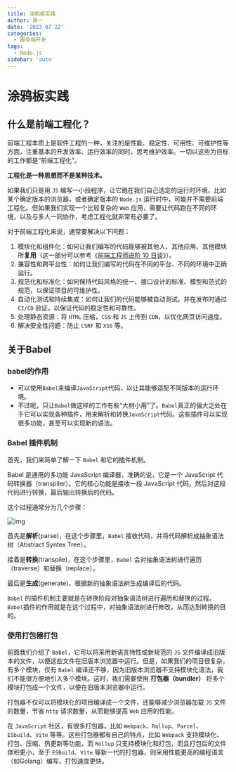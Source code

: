 ```yaml
---
title: 涂鸦板实践
author: 周一
date: '2023-07-22'
categories:
  - 服务端开发
tags:
  - Node.js
sidebar: 'auto'
---
```




# 涂鸦板实践

## 什么是前端工程化？

前端工程本质上是软件工程的一种，关注的是性能、稳定性、可用性、可维护性等方面，注重基本的开发效率、运行效率的同时，思考维护效率。一切以这些为目标的工作都是“前端工程化”。

**工程化是一种思想而不是某种技术。**

如果我们只是用 `JS` 编写一小段程序，让它跑在我们自己选定的运行时环境，比如某个确定版本的浏览器，或者确定版本的 `Node.js` 运行时中，可能并不需要前端工程化。但如果我们实现一个比较复杂的 `Web` 应用，需要让代码跑在不同的环境，以及与多人一同协作，考虑工程化就非常有必要了。

对于前端工程化来说，通常要解决以下问题：

1. 模块化和组件化：如何让我们编写的代码能够被其他人、其他应用、其他模块所**复用**（这一部分可以参考《[前端工程师进阶 10 日谈](https://juejin.cn/book/6891929939616989188/section)》）。
2. 兼容性和跨平台性：如何让我们编写的代码在不同的平台、不同的环境中正确运行。
3. 规范化和标准化：如何保持代码风格的统一、接口设计的标准、模型和范式的规范，以保证项目的可维护性。
4. 自动化测试和持续集成：如何让我们的代码能够被自动测试，并在发布时通过 `CI/CD` 验证，以保证代码的稳定性和可靠性。
5. 处理静态资源：将 `HTML` 压缩，`CSS` 和 `JS` 上传到 `CDN`，以优化网页访问速度。
6. 解决安全性问题：防止 `CSRF` 和 `XSS` 等。





## 关于Babel

### babel的作用

- 可以使用`Babel`来编译`JavaScript`代码，以让其能够适配不同版本的运行环境。
- 不过呢，只让`Babel`做这样的工作有些“大材小用”了。`Babel`真正的强大之处在于它可以实现各种插件，用来解析和转换`JavaScript`代码。这些插件可以实现很多功能，甚至可以实现新的语法。



### Babel 插件机制

首先，我们来简单了解一下 `Babel` 和它的插件机制。

Babel 是通用的多功能 JavaScript 编译器，准确的说，它是一个 JavaScript 代码转换器（transpiler）。它的核心功能是接收一段 JavaScript 代码，然后对这段代码进行转换，最后输出转换后的代码。

这个过程通常分为几个步骤：

![img](https://mondaylab-1309616765.cos.ap-shanghai.myqcloud.com/images/202307290727173.awebp)

首先是**解析**(parse)，在这个步骤里，`Babel` 接收代码，并将代码解析成抽象语法树（Abstract Syntex Tree）。

接着是**转换**(transpile)，在这个步骤里，`Babel` 会对抽象语法树进行遍历（traverse）和替换（replace）。

最后是**生成**(generate)，根据新的抽象语法树生成编译后的代码。

`Babel` 的插件机制主要就是在转换阶段对抽象语法树进行遍历和替换的过程。`Babel`插件的作用就是在这个过程中，对抽象语法树进行修改，从而达到转换的目的。



### 使用打包器打包

前面我们介绍了 `Babel`，它可以将采用新语言特性或新规范的 `JS` 文件编译成旧版本的文件，以便这些文件在旧版本浏览器中运行。但是，如果我们的项目很复杂，有多个模块，仅有 `Babel` 编译还不够，因为旧版本浏览器不支持模块化语法，我们不能很方便地引入多个模块。这时，我们需要使用 **打包器（bundler）** 将多个模块打包成一个文件，以便在旧版本浏览器中运行。

打包器不仅可以将模块化的项目编译成一个文件，还能够减少浏览器加载 `JS` 文件的数量，节省 `http` 请求数量，从而能够提高 `Web` 应用的性能。

在 `JavaScript` 社区，有很多打包器，比如 `Webpack`、`Rollup`、`Parcel`、`ESbuild`、`Vite` 等等。这些打包器都有自己的特点，比如 `Webpack` 支持模块化、打包、压缩、热更新等功能，而 `Rollup` 只支持模块化和打包，而且打包后的文件体积更小，至于 `ESBuild`、`Vite` 等新一代的打包器，则采用性能更高的编程语言（如Golang）编写，打包速度更快。















